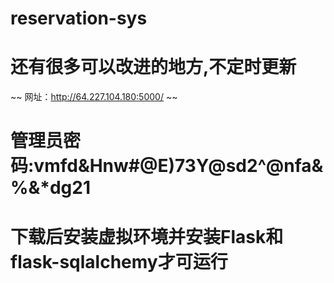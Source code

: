 # reservation-sys
# 还有很多可以改进的地方,不定时更新
~~ 网址：http://64.227.104.180:5000/ ~~
# 管理员密码:vmfd&Hnw#@E)73Y@sd2^@nfa&%&*dg21

# 下载后安装虚拟环境并安装Flask和flask-sqlalchemy才可运行
